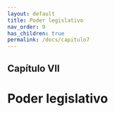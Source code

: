 ```yaml
---
layout: default
title: Poder legislativo
nav_order: 9
has_children: true
permalink: /docs/capitulo7
---
```



## Capítulo VII
# Poder legislativo


